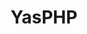 ---
title: YasPHP
github: https://github.com/YasPHP
mode: dark
transition: 3s
archetype:
- Minimalistic
---